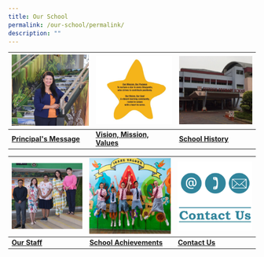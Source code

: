```yaml
---
title: Our School
permalink: /our-school/permalink/
description: ""
---
```

| ![](/images/Principal%20Message.png) |![](/images/Vision,%20Mission,%20Values.png) | ![](/images/School%20Information.png) |
| -------- | -------- | -------- |
| **[Principal's Message](/our-school/principals-message/)** | **[Vision, Mission, Values](/our-school/vision-mission-values/)** | **[School History](/our-school/school-information/school-history/)** |

| ![](/images/Our%20Staff.png) | ![](/images/School%20Achievement.png) | ![](/images/Contact%20Us.png) |
| -------- | -------- | -------- |
| **[Our Staff](/our-school/our-staff/school-management-team/)** | **[School Achievements](/our-school/school-achievements/2023/)** |**[Contact Us](/our-school/contact-us/)** |